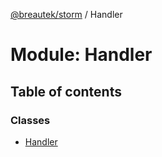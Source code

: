 [@breautek/storm](../README.md) / Handler

# Module: Handler

## Table of contents

### Classes

- [Handler](../classes/Handler.Handler-1.md)

